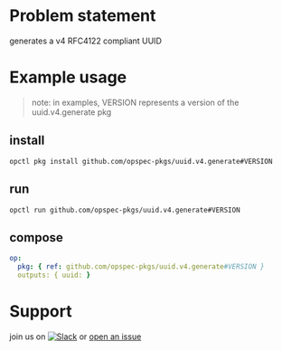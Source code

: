 # Problem statement
generates a v4 RFC4122 compliant UUID

# Example usage

> note: in examples, VERSION represents a version of the uuid.v4.generate pkg

## install

```shell
opctl pkg install github.com/opspec-pkgs/uuid.v4.generate#VERSION
```

## run

```
opctl run github.com/opspec-pkgs/uuid.v4.generate#VERSION
```

## compose

```yaml
op:
  pkg: { ref: github.com/opspec-pkgs/uuid.v4.generate#VERSION }
  outputs: { uuid: }
```

# Support

join us on [![Slack](https://opspec-slackin.herokuapp.com/badge.svg)](https://opspec-slackin.herokuapp.com/)
or [open an issue](https://github.com/opspec-pkgs/uuid.v4.generate/issues)

